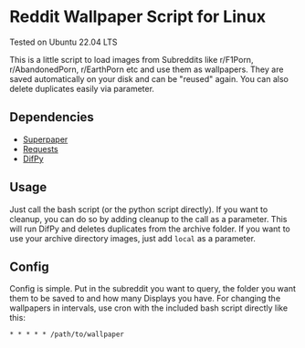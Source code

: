 # Reddit Wallpaper Script for Linux

Tested on Ubuntu 22.04 LTS

This is a little script to load images from Subreddits like r/F1Porn, r/AbandonedPorn, r/EarthPorn etc and use them as wallpapers.
They are saved automatically on your disk and can be "reused" again. You can also delete duplicates easily via parameter.

## Dependencies

- [Superpaper](https://github.com/hhannine/superpaper)
- [Requests](https://requests.readthedocs.io/en/master/)
- [DifPy](https://github.com/elisemercury/Duplicate-Image-Finder)

## Usage

Just call the bash script (or the python script directly). If you want to cleanup, you can do so by adding cleanup to the call as a parameter.
This will run DifPy and deletes duplicates from the archive folder. If you want to use your archive directory images, just add `local` as a parameter.

## Config

Config is simple.
Put in the subreddit you want to query, the folder you want them to be saved to and how many Displays you have.
For changing the wallpapers in intervals, use cron with the included bash script directly like this:
```
* * * * * /path/to/wallpaper
```
